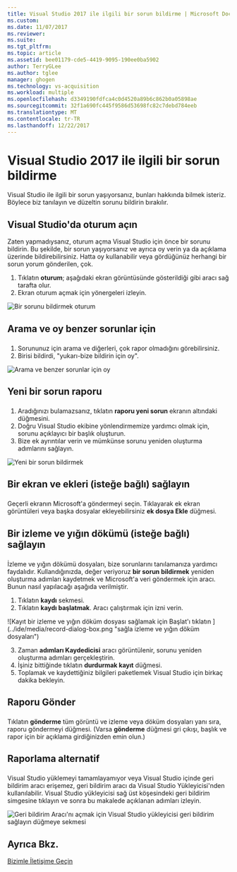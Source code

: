 ```yaml
---
title: Visual Studio 2017 ile ilgili bir sorun bildirme | Microsoft Docs
ms.custom: 
ms.date: 11/07/2017
ms.reviewer: 
ms.suite: 
ms.tgt_pltfrm: 
ms.topic: article
ms.assetid: bee01179-cde5-4419-9095-190ee0ba5902
author: TerryGLee
ms.author: tglee
manager: ghogen
ms.technology: vs-acquisition
ms.workload: multiple
ms.openlocfilehash: d3349190fdfca4c0d4520a89b6c862b0a05898ae
ms.sourcegitcommit: 32f1a690fc445f9586d53698fc82c7debd784eeb
ms.translationtype: MT
ms.contentlocale: tr-TR
ms.lasthandoff: 12/22/2017
---
```

# <a name="how-to-report-a-problem-with-visual-studio-2017"></a>Visual Studio 2017 ile ilgili bir sorun bildirme
Visual Studio ile ilgili bir sorun yaşıyorsanız, bunları hakkında bilmek isteriz. Böylece biz tanılayın ve düzeltin sorunu bildirin bırakılır.  

## <a name="sign-in-to-visual-studio"></a>Visual Studio'da oturum açın
Zaten yapmadıysanız, oturum açma Visual Studio için önce bir sorunu bildirin. Bu şekilde, bir sorun yaşıyorsanız ve ayrıca oy verin ya da açıklama üzerinde bildirebilirsiniz. Hatta oy kullanabilir veya gördüğünüz herhangi bir sorun yorum gönderilen, çok.

1.  Tıklatın **oturum**; aşağıdaki ekran görüntüsünde gösterildiği gibi aracı sağ tarafta olur.
2.  Ekran oturum açmak için yönergeleri izleyin.

 ![Bir sorunu bildirmek oturum](../ide/media/sign-in-new-ux.png "bir sorunu bildirmek oturum açın")  

## <a name="search-and-vote-for-similar-problems"></a>Arama ve oy benzer sorunlar için  
###  <a name="search_and_vote"></a>  

1.  Sorununuz için arama ve diğerleri, çok rapor olmadığını görebilirsiniz.
2.  Birisi bildirdi, "yukarı-bize bildirin için oy".  

  ![Arama ve benzer sorunlar için oy](../ide/media/search-and-vote.png "arama ve oy benzer sorunlar için")

## <a name="report-a-new-problem"></a>Yeni bir sorun raporu
###  <a name="report_new_problem"></a>
1.  Aradığınızı bulamazsanız, tıklatın **raporu yeni sorun** ekranın altındaki düğmesini.
2.  Doğru Visual Studio ekibine yönlendirmemize yardımcı olmak için, sorunu açıklayıcı bir başlık oluşturun.
3.  Bize ek ayrıntılar verin ve mümkünse sorunu yeniden oluşturma adımlarını sağlayın.

  ![Yeni bir sorun bildirmek](../ide/media/report-new-problem.png "yeni bir sorun raporu")

## <a name="provide-a-screenshot-and-attachments-optional"></a>Bir ekran ve ekleri (isteğe bağlı) sağlayın
###  <a name="provide_screenshots"></a>
 Geçerli ekranın Microsoft'a göndermeyi seçin. Tıklayarak ek ekran görüntüleri veya başka dosyalar ekleyebilirsiniz **ek dosya Ekle** düğmesi.  

## <a name="provide-a-trace-and-heap-dump-optional"></a>Bir izleme ve yığın dökümü (isteğe bağlı) sağlayın  
###  <a name="provide_a_trace_and_heap_dump"></a>  

İzleme ve yığın dökümü dosyaları, bize sorunlarını tanılamanıza yardımcı faydalıdır. Kullandığınızda, değer veriyoruz **bir sorun bildirmek** yeniden oluşturma adımları kaydetmek ve Microsoft'a veri göndermek için aracı.  Bunun nasıl yapılacağı aşağıda verilmiştir.

1.  Tıklatın **kaydı** sekmesi.
2.  Tıklatın **kaydı başlatmak**. Aracı çalıştırmak için izni verin.

  ![Kayıt bir izleme ve yığın döküm dosyası sağlamak için Başlat'ı tıklatın ] (../ide/media/record-dialog-box.png "sağla izleme ve yığın döküm dosyaları")

3.  Zaman **adımları Kaydedicisi** aracı görüntülenir, sorunu yeniden oluşturma adımları gerçekleştirin.
4.  İşiniz bittiğinde tıklatın **durdurmak kayıt** düğmesi.
5.  Toplamak ve kaydettiğiniz bilgileri paketlemek Visual Studio için birkaç dakika bekleyin.

## <a name="submit-the-report"></a>Raporu Gönder  
###  <a name="submit_the_report"></a>  
 Tıklatın **gönderme** tüm görüntü ve izleme veya döküm dosyaları yanı sıra, raporu göndermeyi düğmesi. (Varsa **gönderme** düğmesi gri çıkışı, başlık ve rapor için bir açıklama girdiğinizden emin olun.)  

## <a name="alternate-reporting"></a>Raporlama alternatif
###  <a name="alternate_reporting"></a>  
 Visual Studio yüklemeyi tamamlayamıyor veya Visual Studio içinde geri bildirim aracı erişemez, geri bildirim aracı da Visual Studio Yükleyicisi'nden kullanılabilir. Visual Studio yükleyicisi sağ üst köşesindeki geri bildirim simgesine tıklayın ve sonra bu makalede açıklanan adımları izleyin.

 ![Geri bildirim Aracı'nı açmak için Visual Studio yükleyicisi geri bildirim sağlayın düğmeye sekmesi](../install/media/report-a-problem.png)

## <a name="see-also"></a>Ayrıca Bkz.  
 [Bizimle İletişime Geçin](../ide/talk-to-us.md)
